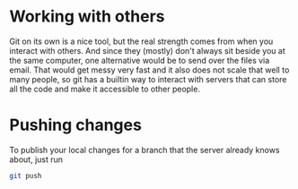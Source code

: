 # Working with others

Git on its own is a nice tool, but the real strength comes from when you interact with others. And since they (mostly) don't always sit beside you at the same computer, one alternative would be to send over the files via email. That would get messy very fast and it also does not scale that well to many people, so git has a builtin way to interact with servers that can store all the code and make it accessible to other people.

# Pushing changes

To publish your local changes for a branch that the server already knows about, just run

```sh
git push
```
